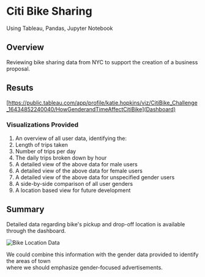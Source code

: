 # Citi Bike Sharing
Using Tableau, Pandas, Jupyter Notebook


## Overview

Reviewing bike sharing data from NYC to support the creation of a business proposal.

## Resuts

[https://public.tableau.com/app/profile/katie.hopkins/viz/CitiBike_Challenge_16434852240040/HowGenderandTimeAffectCitiBike](Dashboard)

### Visualizations Provided

1. An overview of all user data, identifying the:
  1. Length of trips taken
  1. Number of trips per day
  1. The daily trips broken down by hour
2. A detailed view of the above data for male users
3. A detailed view of the above data for female users
4. A detailed view of the above data for unspecified gender users
5. A side-by-side comparison of all user genders
6. A location based view for future development

## Summary

Detailed data regarding bike's pickup and drop-off location is available through the dashboard.

![Bike Location Data](https://user-images.githubusercontent.com/91762315/151675276-6f1c2012-2395-4a02-b4bb-83c9ce4b31ca.png)

We could combine this information with the gender data provided to identify the areas of town  
where we should emphasize gender-focused advertisements.
